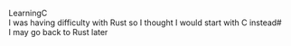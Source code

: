 LearningC<br>
I was having difficulty with Rust so I thought I would start with C instead#<br>
I may go back to Rust later<br>